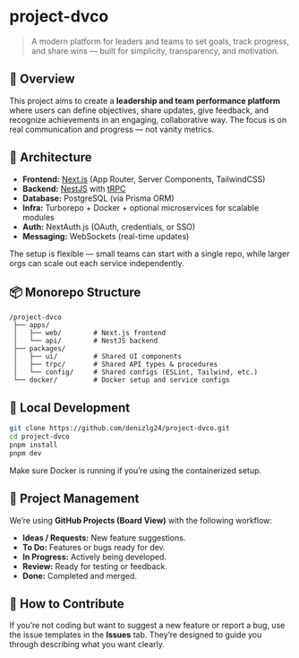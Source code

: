# project-dvco

> A modern platform for leaders and teams to set goals, track progress, and share wins — built for simplicity, transparency, and motivation.

## 🚀 Overview

This project aims to create a **leadership and team performance platform** where users can define objectives, share updates, give feedback, and recognize achievements in an engaging, collaborative way. The focus is on real communication and progress — not vanity metrics.

## 🧱 Architecture

* **Frontend:** [Next.js](https://nextjs.org/) (App Router, Server Components, TailwindCSS)
* **Backend:** [NestJS](https://nestjs.com/) with [tRPC](https://trpc.io/)
* **Database:** PostgreSQL (via Prisma ORM)
* **Infra:** Turborepo + Docker + optional microservices for scalable modules
* **Auth:** NextAuth.js (OAuth, credentials, or SSO)
* **Messaging:** WebSockets (real-time updates)

The setup is flexible — small teams can start with a single repo, while larger orgs can scale out each service independently.

## 📦 Monorepo Structure

```
/project-dvco
 ├── apps/
 │   ├── web/        # Next.js frontend
 │   └── api/        # NestJS backend
 ├── packages/
 │   ├── ui/         # Shared UI components
 │   ├── trpc/       # Shared API types & procedures
 │   └── config/     # Shared configs (ESLint, Tailwind, etc.)
 └── docker/         # Docker setup and service configs
```

## 🧭 Local Development

```bash
git clone https://github.com/denizlg24/project-dvco.git
cd project-dvco
pnpm install
pnpm dev
```

Make sure Docker is running if you’re using the containerized setup.

## 🧩 Project Management

We’re using **GitHub Projects (Board View)** with the following workflow:

* **Ideas / Requests:** New feature suggestions.
* **To Do:** Features or bugs ready for dev.
* **In Progress:** Actively being developed.
* **Review:** Ready for testing or feedback.
* **Done:** Completed and merged.

## 🧠 How to Contribute

If you’re not coding but want to suggest a new feature or report a bug, use the issue templates in the **Issues** tab. They’re designed to guide you through describing what you want clearly.
